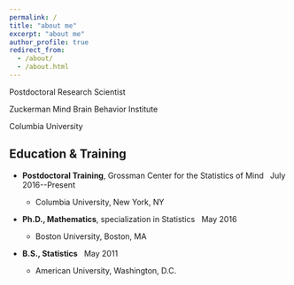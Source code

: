 ```yaml
---
permalink: /
title: "about me"
excerpt: "about me"
author_profile: true
redirect_from: 
  - /about/
  - /about.html
---
```



Postdoctoral Research Scientist

Zuckerman Mind Brain Behavior Institute

Columbia University


Education & Training
------
* **Postdoctoral Training**, Grossman Center for the Statistics of Mind  &nbsp;  July 2016--Present
  * Columbia University, New York, NY
  
* **Ph.D., Mathematics**, specialization in Statistics &nbsp;  May 2016
  * Boston University, Boston, MA
  
* **B.S., Statistics** &nbsp;  May 2011
  * American University, Washington, D.C.
